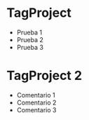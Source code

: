 # TagProject

- Prueba 1
- Prueba 2
- Prueba 3

# TagProject 2

- Comentario 1
- Comentario 2
- Comentario 3
